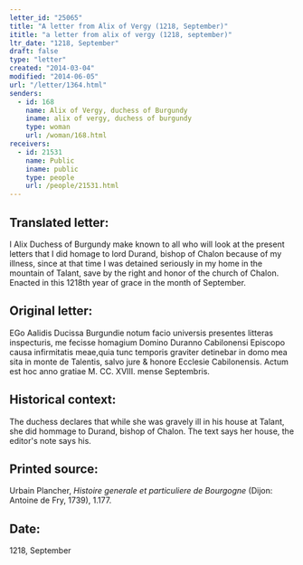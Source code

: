 ```yaml
---
letter_id: "25065"
title: "A letter from Alix of Vergy (1218, September)"
ititle: "a letter from alix of vergy (1218, september)"
ltr_date: "1218, September"
draft: false
type: "letter"
created: "2014-03-04"
modified: "2014-06-05"
url: "/letter/1364.html"
senders:
  - id: 168
    name: Alix of Vergy, duchess of Burgundy
    iname: alix of vergy, duchess of burgundy
    type: woman
    url: /woman/168.html
receivers:
  - id: 21531
    name: Public
    iname: public
    type: people
    url: /people/21531.html
---
```

<h2> Translated letter:</h2>I Alix Duchess of Burgundy make known to all who will look at the present letters that I did homage to lord Durand, bishop of Chalon because of my illness, since at that time I was detained seriously in my home in the mountain of Talant, save by the right and honor of the church of Chalon.  Enacted in this 1218th year of grace in the month of September.
<h2 class="mt-4"> Original letter:</h2>EGo Aalidis Ducissa Burgundie notum facio universis presentes litteras inspecturis, me fecisse homagium  Domino Duranno Cabilonensi Episcopo causa infirmitatis meae,quia tunc temporis graviter detinebar in domo mea sita in monte de Talentis, salvo jure & honore Ecclesie Cabilonensis. Actum est hoc anno gratiae M. CC. XVIII. mense Septembris.
<h2 class="mt-4"> Historical context:</h2>The duchess declares that while she was gravely ill in his house at Talant, she did hommage to Durand, bishop of Chalon.  The text says her house, the editor's note says his.
<h2 class="mt-4"> Printed source:</h2><p>Urbain Plancher, <em>Histoire generale et particuliere de Bourgogne</em> (Dijon: Antoine de Fry, 1739), 1.177.</p><h2 class="mt-4"> Date:</h2>1218, September